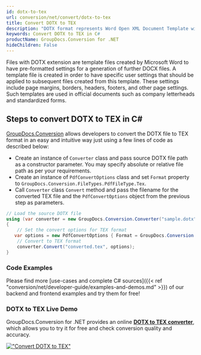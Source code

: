 ```yaml
---
id: dotx-to-tex
url: conversion/net/convert/dotx-to-tex
title: Convert DOTX to TEX
description: "DOTX format represents Word Open XML Document Template with .dotx extension. Learn how to convert DOTX to TEX file programmatically in C# language using GroupDocs.Conversion for .NET library."
keywords: Convert DOTX to TEX in C#
productName: GroupDocs.Conversion for .NET
hideChildren: False
---
```


Files with DOTX extension are template files created by Microsoft Word to have pre-formatted settings for a generation of further DOCX files. A template file is created in order to have specific user settings that should be applied to subsequent files created from this template. These settings include page margins, borders, headers, footers, and other page settings. Such templates are used in official documents such as company letterheads and standardized forms.

## Steps to convert DOTX to TEX in C#

[GroupDocs.Conversion](https://products.groupdocs.com/conversion/net) allows developers to convert the DOTX file to TEX format in an easy and intuitive way just using a few lines of code as described below:

* Create an instance of `Converter` class and pass source DOTX file path as a constructor parameter. You may specify absolute or relative file path as per your requirements. 
* Create an instance of `PdfConvertOptions` class and set `Format` property to `GroupDocs.Conversion.FileTypes.PdfFileType.Tex`.
* Call `Converter` class `Convert` method and pass the filename for the converted TEX file and the `PdfConvertOptions` object from the previous step as parameters.

```csharp
// Load the source DOTX file
using (var converter = new GroupDocs.Conversion.Converter("sample.dotx"))
{
    // Set the convert options for TEX format
   var options = new PdfConvertOptions { Format = GroupDocs.Conversion.FileTypes.PdfFileType.Tex };
    // Convert to TEX format
    converter.Convert("converted.tex", options);
}
```

### Code Examples

Please find more [use-cases and complete C# sources]({{< ref "conversion/net/developer-guide/examples-and-demos.md" >}}) of our backend and frontend examples and try them for free!

### DOTX to TEX Live Demo

GroupDocs.Conversion for .NET provides an online [**DOTX to TEX converter**](https://products.groupdocs.app/conversion/dotx-to-tex), which allows you to try it for free and check conversion quality and accuracy.

[!["Convert DOTX to TEX"](conversion/net/images/convert-to-tex/convert-dotx-to-tex.png)](https://products.groupdocs.app/conversion/dotx-to-tex)
